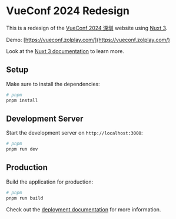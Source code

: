 # VueConf 2024 Redesign

This is a redesign of the [VueConf 2024 深圳](https://vue.w3ctech.com/) website using [Nuxt 3](https://nuxt.com/).

Demo: [https://vueconf.zolplay.com/](https://vueconf.zolplay.com/)

Look at the [Nuxt 3 documentation](https://nuxt.com/docs/getting-started/introduction) to learn more.

## Setup

Make sure to install the dependencies:

```bash
# pnpm
pnpm install
```

## Development Server

Start the development server on `http://localhost:3000`:

```bash
# pnpm
pnpm run dev
```

## Production

Build the application for production:

```bash
# pnpm
pnpm run build
```

Check out the [deployment documentation](https://nuxt.com/docs/getting-started/deployment) for more information.
